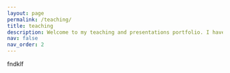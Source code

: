 ```yaml
---
layout: page
permalink: /teaching/
title: teaching
description: Welcome to my teaching and presentations portfolio. I have been committed to the pursuit and dissemination of knowledge in Financial reporting for over 5 years, and this section aims to provide a glimpse into my classroom experience, teaching philosophy, and pedagogical approaches.
nav: false
nav_order: 2
---
```


fndklf